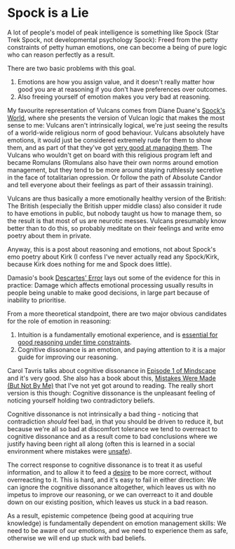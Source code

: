 # Spock is a Lie

A lot of people's model of peak intelligence is something like Spock (Star Trek Spock, not developmental psychology Spock): Freed from the petty constraints of petty human emotions, one can become a being of pure logic who can reason perfectly as a result.

There are two basic problems with this goal.

1. Emotions are how you assign value, and it doesn't really matter how good you are at reasoning if you don't have preferences over outcomes.
2. Also freeing yourself of emotion makes you very bad at reasoning.

My favourite representation of Vulcans comes from Diane Duane's [Spock's World](https://amzn.to/2VqGmjn), where she presents the version of Vulcan logic that makes the most sense to me: Vulcans aren't intrinsically logical, we're just seeing the results of a world-wide religious norm of good behaviour. Vulcans absolutely have emotions, it would just be considered extremely rude for them to show them, and as part of that they've got [very good at managing them](https://notebook.drmaciver.com/posts/2020-02-20-09:31.html). The Vulcans who wouldn't get on board with this religious program left and became Romulans (Romulans also have their own norms around emotion management, but they tend to be more around staying ruthlessly secretive in the face of totalitarian opression. Or follow the path of Absolute Candor and tell everyone about their feelings as part of their assassin training).

Vulcans are thus basically a more emotionally healthy version of the British: The British (especially the British upper middle class) also consider it rude to have emotions in public, but nobody taught us how to manage them, so the result is that most of us are neurotic messes. Vulcans presumably know better than to do this, so probably meditate on their feelings and write emo poetry about them in private.

Anyway, this is a post about reasoning and emotions, not about Spock's emo poetry about Kirk (I confess I've never actually read any Spock/Kirk, because Kirk does nothing for me and Spock does little).

Damasio's book [Descartes' Error](https://amzn.to/2xkCetv) lays out some of the evidence for this in practice: Damage which affects emotional processing usually results in people being unable to make good decisions, in large part because of inability to prioritise.

From a more theoretical standpoint, there are two major obvious candidates for the role of emotion in reasoning:

1. Intuition is a fundamentally emotional experience, and is [essential for good reasoning under time constraints](https://notebook.drmaciver.com/posts/2020-04-12-11:35.html).
2. Cognitive dissonance is an emotion, and paying attention to it is a major guide for improving our reasoning.

Carol Tavris talks about cognitive dissonance in [Episode 1 of Mindscape](https://www.preposterousuniverse.com/podcast/2018/07/09/episode-1-carol-tavris-on-mistakes-justification-and-cognitive-dissonance/) and it's very good. She also has a book about this, [Mistakes Were Made (But Not By Me)](https://amzn.to/2XzN7lz) that I've not yet got around to reading. The really short version is this though: Cognitive dissonance is the unpleasant feeling of noticing yourself holding two contradictory beliefs.

Cognitive dissonance is not intrinsically a bad thing - noticing that contradiction *should* feel bad, in that you should be driven to reduce it, but because we're all so bad at discomfort tolerance we tend to overreact to cognitive dissonance and as a result come to bad conclusions where we justify having been right all along (often this is learned in a social environment where mistakes were [unsafe](https://notebook.drmaciver.com/posts/2020-03-18-11:24.html)).

The correct response to cognitive dissonance is to treat it as useful information, and to allow it to feed a [desire](https://notebook.drmaciver.com/posts/2020-03-30-23:12.html) to be more correct, without overreacting to it. This is hard, and it's easy to fail in either direction: We can ignore the cognitive dissonance altogether, which leaves us with no impetus to improve our reasoning, or we can overreact to it and double down on our existing position, which leaves us stuck in a bad reason.

As a result, epistemic competence (being good at acquiring true knowledge) is fundamentally dependent on emotion management skills: We need to be aware of our emotions, and we need to experience them as safe, otherwise we will end up stuck with bad beliefs.
